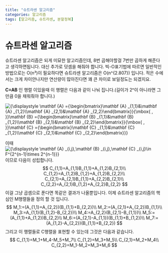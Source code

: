 ```yaml
---
title: "슈트라센 알고리즘"
categories: 알고리즘
tags: [알고리즘, 슈트라센, 분할정복]
---
```


# 슈트라센 알고리즘

슈트라센 알고리즘은 되게 미묘한 알고리즘인데, 8번 곱해야할걸 7번만 곱하게 해준다고 생각하면됩니다. 대신 추가로 덧셈을 해줘야 합니다. 빅-O표기법에 따르면 일반적인 방법으로는 O(n³)이 필요하다면 슈트라센 알고리즘은 O(n^{2.807}) 입니다. 적은 수에서는 크게 차이안나지만 연산량이 많아진다면 꽤 큰 차이로 보일정도는 되겠지요.

 **C=AB** 인 행렬 이있을때 이 행렬은 다음과 같이 나눠 집니다.(길이가 2ⁿ이 아니라면 그만큼 0을 채워줘야 합니다.)

![{\displaystyle \mathbf {A} ={\begin{bmatrix}\mathbf {A} _{1,1}&\mathbf {A} _{1,2}\\\mathbf {A} _{2,1}&\mathbf {A} _{2,2}\end{bmatrix}}{\mbox{ , }}\mathbf {B} ={\begin{bmatrix}\mathbf {B} _{1,1}&\mathbf {B} _{1,2}\\\mathbf {B} _{2,1}&\mathbf {B} _{2,2}\end{bmatrix}}{\mbox{ , }}\mathbf {C} ={\begin{bmatrix}\mathbf {C} _{1,1}&\mathbf {C} _{1,2}\\\mathbf {C} _{2,1}&\mathbf {C} _{2,2}\end{bmatrix}}}](https://wikimedia.org/api/rest_v1/media/math/render/svg/41c6337190684aff7b69f124226d6e62d79ebca5)

이때 ![{\displaystyle \mathbf {A} _{i,j},\mathbf {B} _{i,j},\mathbf {C} _{i,j}\in F^{2^{n-1}\times 2^{n-1}}}](https://wikimedia.org/api/rest_v1/media/math/render/svg/e2948b2c6caf12770b217310b956b23abdc80380) 이므로 다음이 성립합니다.
$$
C_{1,1}=A_{1,1}B_{1,1}+A_{1,2}B_{2,1}\\
C_{1,2}=A_{1,2}B_{1,2}+A_{1,2}B_{2,2}\\
C_{2,1}=A_{2,1}B_{1,1}+A_{2,2}B_{2,1}\\
C_{2,2}=A_{2,1}B_{1,2}+A_{2,2}B_{2,2}
$$
이걸 그냥 곱셈으로 푼다면 똑같은 결과가 나올뿐입니다. 이제 슈트라센 알고리즘의 핵심인 M행렬들을 정의 할 것 입니다.
$$
M_1:=(A_{1,1}+A_{2,2})(B_{1,1}+B_{2,2})\\
M_2:=(A_{2,1}+A_{2,2})B_{1,1}\\
M_3:=A_{1,1}(B_{1,2}-B_{2,2})\\
M_4:=A_{2,2}(B_{2,1}-B_{1,1})\\
M_5:=(A_{1,1}+A_{1,2})B_{2,2}\\
M_6:=(A_{2,1}-A_{1,1})(B_{1,1}+B_{1,2})\\
M_7:=(A_{1,2}-A_{2,2})(B_{1,1}+B_{2,2})
$$
그리고 이 행렬들로 C행렬을 표현할 수 있는데 그것은 다음과 같습니다.
$$
C_{1,1}=M_1+M_4-M_5+M_7\\
C_{1,2}=M_3+M_5\\
C_{2,1}=M_2+M_4\\
C_{2,2}=M_1-M_2+M_3+M_6
$$
